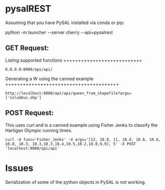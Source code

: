 pysalREST
=========

Assuming that you have PySAL installed via conda or pip:

python -m launcher --server cherry --api=pysalrest

GET Request:
------------

Listing supported functions
+++++++++++++++++++++++++++

`0.0.0.0:8080/api/api/`

Generating a W using the canned example
+++++++++++++++++++++++++++++++++++++++

`http://localhost:8080/api/api/queen_from_shapefile?args=['columbus.shp']`

POST Request:
-------------

This uses curl and is a canned example using Fisher Jenks to classify the Hartigan Olympic  running times.

`curl -d func='Fisher_Jenks' -d args='[12, 10.8, 11, 10.8, 10.8, 10.6, 10.8, 10.3, 10.3,10.3,10.4,10.5,10.2,10.0,9.9], 5' -X POST 'localhost:8080/api/api'`

Issues
=======

Serialization of some of the python objects in PySAL is not working.  


